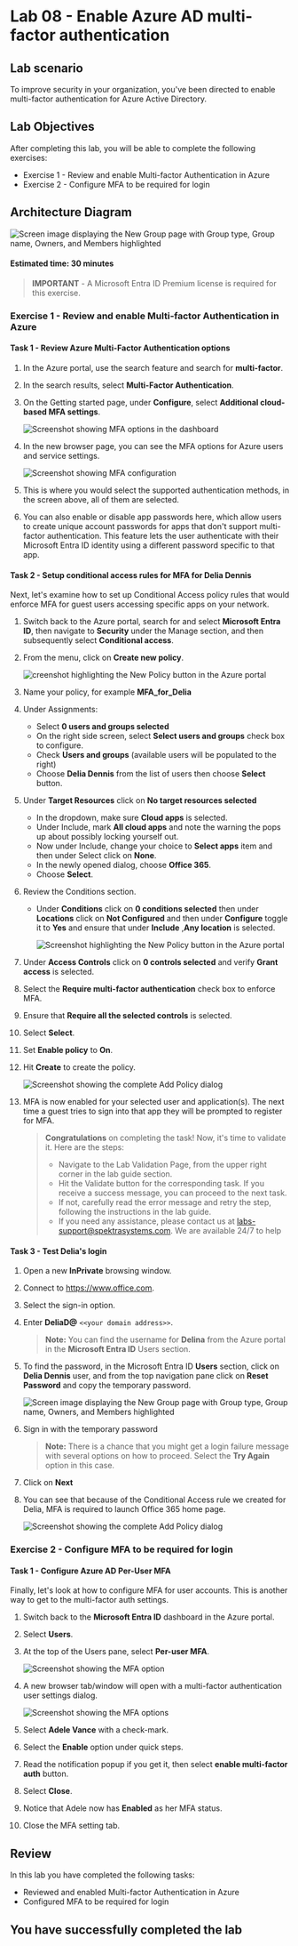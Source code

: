 
# Lab 08 - Enable Azure AD multi-factor authentication

## Lab scenario

To improve security in your organization, you've been directed to enable multi-factor authentication for Azure Active Directory.

## Lab Objectives

After completing this lab, you will be able to complete the following exercises:

- Exercise 1 - Review and enable Multi-factor Authentication in Azure
- Exercise 2 - Configure MFA to be required for login

## Architecture Diagram

![Screen image displaying the New Group page with Group type, Group name, Owners, and Members highlighted](./media/arch08.png)

#### Estimated time: 30 minutes

>**IMPORTANT** - A Microsoft Entra ID Premium license is required for this exercise.

### Exercise 1 - Review and enable Multi-factor Authentication in Azure

#### Task 1 - Review Azure Multi-Factor Authentication options

1. In the Azure portal, use the search feature and search for **multi-factor**.

2. In the search results, select **Multi-Factor Authentication**.

3. On the Getting started page, under **Configure**, select **Additional cloud-based MFA settings**.

    ![Screenshot showing MFA options in the dashboard](./media/multifactor1.png)

4. In the new browser page, you can see the MFA options for Azure users and service settings.

    ![Screenshot showing MFA configuration](./media/mfa-settings.png)

5. This is where you would select the supported authentication methods, in the screen above, all of them are selected.

6. You can also enable or disable app passwords here, which allow users to create unique account passwords for apps that don't support multi-factor authentication. This feature lets the user authenticate with their Microsoft Entra ID identity using a different password specific to that app.

#### Task 2 - Setup conditional access rules for MFA for Delia Dennis

Next, let's examine how to set up Conditional Access policy rules that would enforce MFA for guest users accessing specific apps on your network.

1. Switch back to the Azure portal, search for and select **Microsoft Entra ID**, then  navigate to **Security** under the Manage section, and then subsequently select **Conditional access**.

2. From the menu, click on **Create new policy**.

    ![creenshot highlighting the New Policy button in the Azure portal](./media/createnewpolicy1.png)

3. Name your policy, for example **MFA_for_Delia**

4. Under Assignments:

    - Select **0 users and groups selected**  
    - On the right side screen, select **Select users and groups** check box to configure.
    - Check **Users and groups** (available users will be populated to the right)
    - Choose **Delia Dennis** from the list of users then choose **Select** button.

5. Under **Target Resources** click on **No target resources selected**

   - In the dropdown, make sure **Cloud apps** is selected.
   - Under Include, mark **All cloud apps** and note the warning the pops up about possibly locking yourself out. 
   - Now under Include, change your choice to **Select apps** item and then under Select click on **None**.
   - In the newly opened dialog, choose **Office 365**.
   - Choose **Select**.

6. Review the Conditions section.

   - Under **Conditions** click on **0 conditions selected** then under **Locations** click on **Not Configured** and then under  **Configure** toggle  it to **Yes**  and ensure that under **Include** ,**Any location** is selected.

      ![Screenshot highlighting the New Policy button in the Azure portal](./media/sc-300loc.png)

7. Under **Access Controls** click on  **0 controls selected** and verify **Grant access** is selected.

8. Select the **Require multi-factor authentication** check box to enforce MFA.

9. Ensure that **Require all the selected controls** is selected.

10. Select **Select**.

11. Set **Enable policy** to **On**.

12. Hit **Create** to create the policy.

    ![Screenshot showing the complete Add Policy dialog](./media/policy-complete.png)

13. MFA is now enabled for your selected user and application(s). The next time a guest tries to sign into that app they will be prompted to register for MFA.

     > **Congratulations** on completing the task! Now, it's time to validate it. Here are the steps:
     > - Navigate to the Lab Validation Page, from the upper right corner in the lab guide section.
     > - Hit the Validate button for the corresponding task. If you receive a success message, you can proceed to the next task. 
     > - If not, carefully read the error message and retry the step, following the instructions in the lab guide.
     > - If you need any assistance, please contact us at labs-support@spektrasystems.com. We are available 24/7 to help

#### Task 3 - Test Delia's login

1. Open a new **InPrivate** browsing window.
2. Connect to https://www.office.com.
3. Select the sign-in option.
4. Enter **DeliaD@** `<<your domain address>>`.

   >**Note:** You can find the username for **Delina** from the Azure portal in the **Microsoft Entra ID** Users section.

5. To find the password, in the Microsoft Entra ID **Users** section, click on **Delia Dennis** user, and from the top navigation pane  click on **Reset Password** and copy the temporary password.

    ![Screen image displaying the New Group page with Group type, Group name, Owners, and Members highlighted](./media/azureaad.png)

6. Sign in with the temporary password
 
   >**Note:** There is a chance that you might get a login failure message with several options on how to proceed.  Select the **Try Again** option in this case.

7. Click on **Next**

8. You can see that because of the Conditional Access rule we created for Delia, MFA is required to launch Office 365 home page.

   ![Screenshot showing the complete Add Policy dialog](./media/mfa.png)

### Exercise 2 - Configure MFA to be required for login

#### Task 1 - Configure Azure AD Per-User MFA

Finally, let's look at how to configure MFA for user accounts. This is another way to get to the multi-factor auth settings.

1. Switch back to the **Microsoft Entra ID** dashboard in the Azure portal.

2. Select **Users**.

3. At the top of the Users pane, select **Per-user MFA**.

   ![Screenshot showing the MFA option](./media/mfauuser.png)

4. A new browser tab/window will open with a multi-factor authentication user settings dialog.

   ![Screenshot showing the MFA options](./media/and-users.png)

5. Select **Adele Vance** with a check-mark.
6. Select the **Enable** option under quick steps.
7. Read the notification popup if you get it, then select **enable multi-factor auth** button.
8. Select **Close**.
9. Notice that Adele now has **Enabled** as her MFA status.
10. Close the MFA setting tab.

## Review

In this lab you have completed the following tasks:
- Reviewed and enabled Multi-factor Authentication in Azure
- Configured MFA to be required for login

## You have successfully completed the lab

